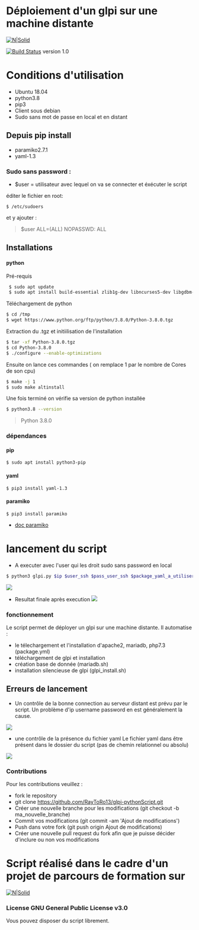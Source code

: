 # Déploiement d'un glpi sur une machine distante

[![N|Solid](https://glpi-project.org/wp-content/uploads/2017/03/logo-glpi-bleu-1.png)](https://glpi-project.org/fr/) 

[![Build Status](https://travis-ci.org/joemccann/dillinger.svg?branch=master)](https://travis-ci.org/joemccann/dillinger) version 1.0


# Conditions d'utilisation
  - Ubuntu 18.04
  - python3.8
  - pip3
  - Client sous debian
  - Sudo sans mot de passe en local et en distant
## Depuis pip install
  - paramiko2.7.1
  - yaml-1.3 
  


### Sudo sans password : 
- $user = utilisateur avec lequel on va se connecter et éxécuter le script

éditer le fichier en root:
```
$ /etc/sudoers 
```
et y ajouter :
>$user ALL=(ALL) NOPASSWD: ALL

## Installations
#### python
Pré-requis
```sh
 $ sudo apt update
 $ sudo apt install build-essential zlib1g-dev libncurses5-dev libgdbm-dev libnss3-dev libssl-dev libreadline-dev libffi-dev wget
```
Téléchargement de python
```sh
$ cd /tmp
$ wget https://www.python.org/ftp/python/3.8.0/Python-3.8.0.tgz
```
Extraction du .tgz et initiilisation de l'installation
```sh
$ tar -xf Python-3.8.0.tgz
$ cd Python-3.8.0
$ ./configure --enable-optimizations
```
Ensuite on lance ces commandes ( on remplace 1 par le nombre de Cores de son cpu)
```sh
$ make -j 1
$ sudo make altinstall
 ```
 Une fois terminé on vérifie sa version de python installée
```sh 
$ python3.8 --version
``` 

> Python 3.8.0


### dépendances
#### pip
```
$ sudo apt install python3-pip
```

#### yaml
```
$ pip3 install yaml-1.3
```
#### paramiko
```
$ pip3 install paramiko
```
* [doc paramiko](http://www.paramiko.org/installing.html)
# lancement du script

  - A executer avec l'user qui les droit sudo sans password en local
```sh
$ python3 glpi.py $ip $user_ssh $pass_user_ssh $package_yaml_a_utiliser
```
![](https://i.ibb.co/n8PGY4J/1.png)
 - Resultat finale après execution
![](https://i.ibb.co/WnJ3JRw/script-output.png)
 

### fonctionnement
Le script permet de déployer un glpi sur une machine distante. Il automatise :
 - le télechargement et l'installation d'apache2, mariadb, php7.3 (package.yml)
 - téléchargement de glpi et installation
 - création base de donnée (mariadb.sh)
 - installation silencieuse de glpi (glpi_install.sh)
 

## Erreurs de lancement
- Un contrôle de la bonne connection au serveur distant est prévu par le script.
Un problème d'ip username password en est généralement la cause.

![](https://i.ibb.co/47BskJP/erreur-ssh.png)



- une contrôle de la présence du fichier yaml
Le fichier yaml dans être présent dans le dossier du script (pas de chemin relationnel ou absolu)


![](https://i.ibb.co/1rfTzH8/erreur-yaml.png)

### Contributions
Pour les contributions veuillez :
- fork le repository 
- git clone https://github.com/RayToRo13/glpi-pythonScript.git
- Créer une nouvelle branche pour les modifications (git checkout -b ma_nouvelle_branche)
- Commit vos modifications   (git commit -am 'Ajout de modifications')
- Push dans votre fork (git push origin Ajout de modifications)
- Créer une nouvelle pull request du fork afin que je puisse décider d'inclure ou non vos modifications

# Script réalisé dans le cadre d'un projet de parcours de formation sur
 [![N|Solid](https://blog.openclassrooms.com/wp-content/uploads/2018/05/OC.png)](https://openclassrooms.com/)
 


### License GNU General Public License v3.0
Vous pouvez disposer du script librement.



